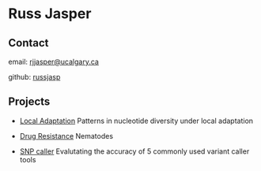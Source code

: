 # Russ Jasper

## Contact

email: <rjjasper@ucalgary.ca>

github: [russjasp](https://github.com/russjasp)

## Projects
- [Local Adaptation](https://github.com/russjasp/peaks_n_troughs) Patterns in nucleotide diversity under local adaptation

- [Drug Resistance]() Nematodes

- [SNP caller](https://github.com/russjasp/snpcaller_accuracy) Evalutating the accuracy of 5 commonly used variant caller tools

